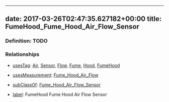 
---
date: 2017-03-26T02:47:35.627182+00:00
title: FumeHood_Fume_Hood_Air_Flow_Sensor
---
### Definition: TODO

### Relationships

* [usesTag](https://brickschema.org/schema/1.0/BrickFrame#usesTag): [Air](https://brickschema.org/schema/1.0/BrickTag#Air), [Sensor](https://brickschema.org/schema/1.0/BrickTag#Sensor), [Flow](https://brickschema.org/schema/1.0/BrickTag#Flow), [Fume](https://brickschema.org/schema/1.0/BrickTag#Fume), [Hood](https://brickschema.org/schema/1.0/BrickTag#Hood), [FumeHood](https://brickschema.org/schema/1.0/BrickTag#FumeHood)

* [usesMeasurement](https://brickschema.org/schema/1.0/BrickFrame#usesMeasurement): [Fume_Hood_Air_Flow](https://brickschema.org/schema/1.0/Brick#Fume_Hood_Air_Flow)

* [subClassOf](http://www.w3.org/2000/01/rdf-schema#subClassOf): [Fume_Hood_Air_Flow_Sensor](https://brickschema.org/schema/1.0/Brick#Fume_Hood_Air_Flow_Sensor)

* [label](http://www.w3.org/2000/01/rdf-schema#label): FumeHood Fume Hood Air Flow Sensor
